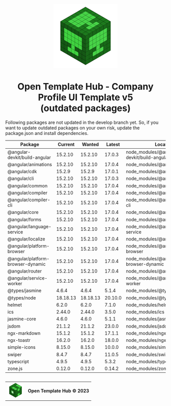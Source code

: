 <p align="center">
  <a href="https://opentemplatehub.com">
    <img src="https://raw.githubusercontent.com/open-template-hub/open-template-hub.github.io/master/assets/logo/ui/web-ui-logo.png" alt="Logo" width=200>
  </a>
</p>


<h1 align="center">
Open Template Hub - Company Profile UI Template v5
  <br/>
(outdated packages)
</h1>

Following packages are not updated in the develop branch yet. So, if you want to update outdated packages on your own risk, update the package.json and install dependencies.

| Package | Current | Wanted | Latest | Location |
| --- | --- | --- | --- | --- |
| @angular-devkit/build-angular | 15.2.10 | 15.2.10 | 17.0.3 | node_modules/@angular-devkit/build-angular |
| @angular/animations | 15.2.10 | 15.2.10 | 17.0.4 | node_modules/@angular/animations |
| @angular/cdk | 15.2.9 | 15.2.9 | 17.0.1 | node_modules/@angular/cdk |
| @angular/cli | 15.2.10 | 15.2.10 | 17.0.3 | node_modules/@angular/cli |
| @angular/common | 15.2.10 | 15.2.10 | 17.0.4 | node_modules/@angular/common |
| @angular/compiler | 15.2.10 | 15.2.10 | 17.0.4 | node_modules/@angular/compiler |
| @angular/compiler-cli | 15.2.10 | 15.2.10 | 17.0.4 | node_modules/@angular/compiler-cli |
| @angular/core | 15.2.10 | 15.2.10 | 17.0.4 | node_modules/@angular/core |
| @angular/forms | 15.2.10 | 15.2.10 | 17.0.4 | node_modules/@angular/forms |
| @angular/language-service | 15.2.10 | 15.2.10 | 17.0.4 | node_modules/@angular/language-service |
| @angular/localize | 15.2.10 | 15.2.10 | 17.0.4 | node_modules/@angular/localize |
| @angular/platform-browser | 15.2.10 | 15.2.10 | 17.0.4 | node_modules/@angular/platform-browser |
| @angular/platform-browser-dynamic | 15.2.10 | 15.2.10 | 17.0.4 | node_modules/@angular/platform-browser-dynamic |
| @angular/router | 15.2.10 | 15.2.10 | 17.0.4 | node_modules/@angular/router |
| @angular/service-worker | 15.2.10 | 15.2.10 | 17.0.4 | node_modules/@angular/service-worker |
| @types/jasmine | 4.6.4 | 4.6.4 | 5.1.4 | node_modules/@types/jasmine |
| @types/node | 18.18.13 | 18.18.13 | 20.10.0 | node_modules/@types/node |
| helmet | 6.2.0 | 6.2.0 | 7.1.0 | node_modules/helmet |
| ics | 2.44.0 | 2.44.0 | 3.5.0 | node_modules/ics |
| jasmine-core | 4.6.0 | 4.6.0 | 5.1.1 | node_modules/jasmine-core |
| jsdom | 21.1.2 | 21.1.2 | 23.0.0 | node_modules/jsdom |
| ngx-markdown | 15.1.2 | 15.1.2 | 17.1.1 | node_modules/ngx-markdown |
| ngx-toastr | 16.2.0 | 16.2.0 | 18.0.0 | node_modules/ngx-toastr |
| simple-icons | 8.15.0 | 8.15.0 | 10.0.0 | node_modules/simple-icons |
| swiper | 8.4.7 | 8.4.7 | 11.0.5 | node_modules/swiper |
| typescript | 4.9.5 | 4.9.5 | 5.3.2 | node_modules/typescript |
| zone.js | 0.12.0 | 0.12.0 | 0.14.2 | node_modules/zone.js |

<table align="right"><tr><td><a href="https://opentemplatehub.com"><img src="https://raw.githubusercontent.com/open-template-hub/open-template-hub.github.io/master/assets/logo/brand-logo.png" width="50px" alt="oth"/></a></td><td><b>Open Template Hub © 2023</b></td></tr></table>

